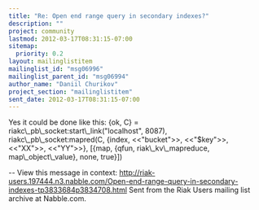 ```yaml
---
title: "Re: Open end range query in secondary indexes?"
description: ""
project: community
lastmod: 2012-03-17T08:31:15-07:00
sitemap:
  priority: 0.2
layout: mailinglistitem
mailinglist_id: "msg06996"
mailinglist_parent_id: "msg06994"
author_name: "Daniil Churikov"
project_section: "mailinglistitem"
sent_date: 2012-03-17T08:31:15-07:00
---
```



Yes it could be done like this:
{ok, C} = riakc\\_pb\\_socket:start\\_link("localhost", 8087),
riakc\\_pb\\_socket:mapred(C, {index, &lt;&lt;"bucket"&gt;&gt;, &lt;&lt;"$key"&gt;&gt;, &lt;&lt;"XX"&gt;&gt;,
&lt;&lt;"YY"&gt;&gt;}, [{map, {qfun, riak\\_kv\\_mapreduce, map\\_object\\_value}, none, true}])

--
View this message in context: 
http://riak-users.197444.n3.nabble.com/Open-end-range-query-in-secondary-indexes-tp3833684p3834708.html
Sent from the Riak Users mailing list archive at Nabble.com.

